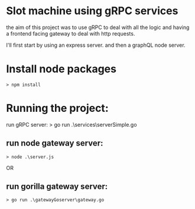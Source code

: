 # Slot machine using gRPC services

the aim of this project was to use gRPC to deal with all the logic and having a frontend facing gateway to deal with http requests.

I'll first start by using an express server. and then a graphQL node server.

# Install node packages

    > npm install 

# Running the project:
run gRPC server:
    > go run .\services\serverSimple.go 

## run node gateway server:

    > node .\server.js 


OR 
## run gorilla gateway server:

    > go run .\gatewayGoserver\gateway.go
